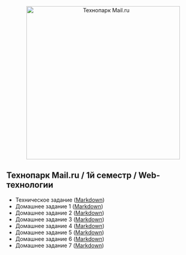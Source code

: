 <p align="center">
  <a href="https://park.mail.ru/">
    <img
      alt="Технопарк Mail.ru"
      src="/img/tpark_logo.jpg"
      width="400"
    />
  </a>
</p>

## Технопарк Mail.ru / 1й семестр / Web-технологии
- Техническое задание ([Markdown](markdown/technical_details.md))
- Домашнее задание 1 ([Markdown](markdown/task-1.md))
- Домашнее задание 2 ([Markdown](markdown/task-2.md))
- Домашнее задание 3 ([Markdown](markdown/task-3.md))
- Домашнее задание 4 ([Markdown](markdown/task-4.md))
- Домашнее задание 5 ([Markdown](markdown/task-5.md))
- Домашнее задание 6 ([Markdown](markdown/task-6.md))
- Домашнее задание 7 ([Markdown](markdown/task-7.md))
